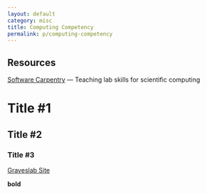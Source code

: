 ```yaml
---
layout: default
category: misc
title: Computing Competency
permalink: p/computing-competency
---
```


Resources
---------

[Software Carpentry](http://software-carpentry.org/) — Teaching lab skills for scientific computing

Title \#1
=========

Title \#2
---------

### Title \#3

[Graveslab Site](http://www.graveslab.org)

**bold**
